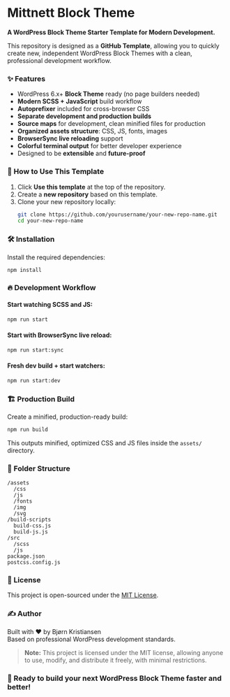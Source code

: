 # Mittnett Block Theme

**A WordPress Block Theme Starter Template for Modern Development.**

This repository is designed as a **GitHub Template**, allowing you to quickly create new, independent WordPress Block Themes with a clean, professional development workflow.

### ✨ Features

- WordPress 6.x+ **Block Theme** ready (no page builders needed)
- **Modern SCSS + JavaScript** build workflow
- **Autoprefixer** included for cross-browser CSS
- **Separate development and production builds**
- **Source maps** for development, clean minified files for production
- **Organized assets structure**: CSS, JS, fonts, images
- **BrowserSync live reloading** support
- **Colorful terminal output** for better developer experience
- Designed to be **extensible** and **future-proof**

### 🚀 How to Use This Template

1. Click **Use this template** at the top of the repository.
2. Create a **new repository** based on this template.
3. Clone your new repository locally:
   ```bash
   git clone https://github.com/yourusername/your-new-repo-name.git
   cd your-new-repo-name
   ```

### 🛠 Installation

Install the required dependencies:

```bash
npm install
```

### 🔥 Development Workflow

#### Start watching SCSS and JS:

```bash
npm run start
```

#### Start with BrowserSync live reload:

```bash
npm run start:sync
```

#### Fresh dev build + start watchers:

```bash
npm run start:dev
```

### 🏗 Production Build

Create a minified, production-ready build:

```bash
npm run build
```

This outputs minified, optimized CSS and JS files inside the `assets/` directory.

### 📂 Folder Structure

```text
/assets
  /css
  /js
  /fonts
  /img
  /svg
/build-scripts
  build-css.js
  build-js.js
/src
  /scss
  /js
package.json
postcss.config.js
```

### 📜 License

This project is open-sourced under the [MIT License](LICENSE).

### ✍️ Author

Built with ❤️ by Bjørn Kristiansen  
Based on professional WordPress development standards.

> **Note:** This project is licensed under the MIT license, allowing anyone to use, modify, and distribute it freely, with minimal restrictions.

### 🎯 Ready to build your next WordPress Block Theme faster and better!
